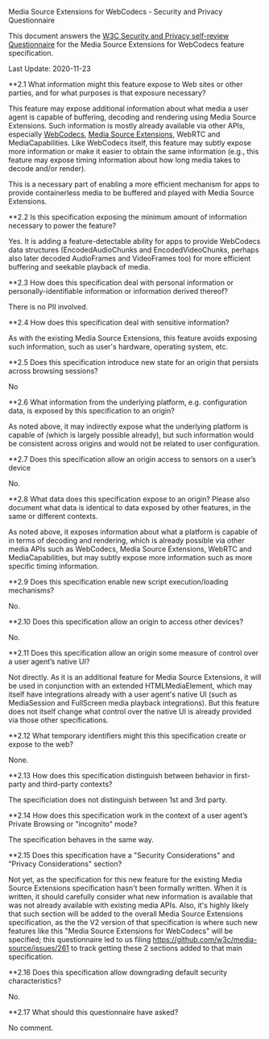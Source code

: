 Media Source Extensions for WebCodecs - Security and Privacy Questionnaire

This document answers the [W3C Security and Privacy self-review Questionnaire](https://w3.org/TR/security-privacy-questionnaire/) for the Media Source Extensions for WebCodecs feature specification.

Last Update: 2020-11-23

**2.1 What information might this feature expose to Web sites or other parties, and for what purposes is that exposure necessary?

This feature may expose additional information about what media a user agent is capable of buffering, decoding and rendering using Media Source Extensions.
Such information is mostly already available via other APIs, especially [WebCodecs](https://wicg.github.io/web-codecs/), [Media Source Extensions](https://www.w3.org/TR/media-source/), WebRTC and MediaCapabilities.
Like WebCodecs itself, this feature may subtly expose more information or make it easier to obtain the same information (e.g., this feature may expose timing information about how
long media takes to decode and/or render).

This is a necessary part of enabling a more efficient mechanism for apps to provide containerless media to be buffered and played with Media Source Extensions.

**2.2 Is this specification exposing the minimum amount of information necessary to power the feature?

Yes. It is adding a feature-detectable ability for apps to provide WebCodecs data structures (EncodedAudioChunks and EncodedVideoChunks, perhaps also later decoded AudioFrames and VideoFrames too)
for more efficient buffering and seekable playback of media.

**2.3 How does this specification deal with personal information or personally-identifiable information or information derived thereof?

There is no PII involved.

**2.4 How does this specification deal with sensitive information?

As with the existing Media Source Extensions, this feature avoids exposing such information, such as user's hardware, operating system, etc.

**2.5 Does this specification introduce new state for an origin that persists across browsing sessions?

No

**2.6 What information from the underlying platform, e.g. configuration data, is exposed by this specification to an origin?

As noted above, it may indirectly expose what the underlying platform is capable of (which is largely possible already), but such information would be consistent across
origins and would not be related to user configuration.

**2.7 Does this specification allow an origin access to sensors on a user’s device

No.

**2.8 What data does this specification expose to an origin? Please also document what data is identical to data exposed by other features, in the same or different contexts.

As noted above, it exposes information about what a platform is capable of in terms of decoding and rendering, which is already possible via other media APIs such
as WebCodecs, Media Source Extensions, WebRTC and MediaCapabilities, but may subtly expose more information such as more specific timing information.

**2.9 Does this specification enable new script execution/loading mechanisms?

No.

**2.10 Does this specification allow an origin to access other devices?

No.

**2.11 Does this specification allow an origin some measure of control over a user agent’s native UI?

Not directly. As it is an additional feature for Media Source Extensions, it will be used in conjunction with an extended HTMLMediaElement, which may itself have
integrations already with a user agent's native UI (such as MediaSession and FullScreen media playback integrations). But this feature does not itself change what
control over the native UI is already provided via those other specifications.

**2.12 What temporary identifiers might this this specification create or expose to the web?

None.

**2.13 How does this specification distinguish between behavior in first-party and third-party contexts?

The specificiation does not distinguish between 1st and 3rd party.

**2.14 How does this specification work in the context of a user agent’s Private Browsing or "incognito" mode?

The specification behaves in the same way.

**2.15 Does this specification have a "Security Considerations" and "Privacy Considerations" section?

Not yet, as the specification for this new feature for the existing Media Source Extensions specification hasn't been formally written.
When it is written, it should carefully consider what new information is available that was not already available with existing media APIs.
Also, it's highly likely that such section will be added to the overall Media Source Extensions specification, as the the V2 version of that specification
is where such new features like this "Media Source Extensions for WebCodecs" will be specified;
this questionnaire led to us filing https://github.com/w3c/media-source/issues/261 to track getting these 2 sections added to that main specification.

**2.16 Does this specification allow downgrading default security characteristics?

No.

**2.17 What should this questionnaire have asked?

No comment.
